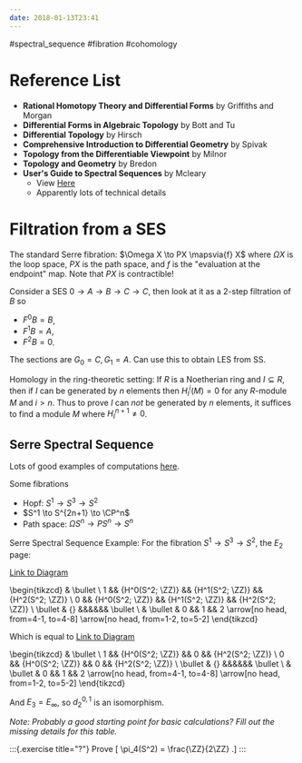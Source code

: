 ```yaml
---
date: 2018-01-13T23:41
---
```


#spectral_sequence #fibration #cohomology

# Reference List

- **Rational Homotopy Theory and Differential Forms** by Griffiths and Morgan
- **Differential Forms in Algebraic Topology** by Bott and Tu
- **Differential Topology** by Hirsch
- **Comprehensive Introduction to Differential Geometry** by Spivak
- **Topology from the Differentiable Viewpoint** by Milnor
- **Topology and Geometry** by Bredon
- **User's Guide to Spectral Sequences** by Mcleary
  - View [Here](http://www.math.hcmuns.edu.vn/~nvdong/DoiDongDieuNhom/McCleary%20J.%20User%20s%20guide%20to%20spectral%20sequences%20(2ed.,%20CUP,%202001)(575s).pdf)
  - Apparently lots of technical details


# Filtration from a SES

The standard Serre fibration: $\Omega X \to PX \mapsvia{f} X$ where $\Omega X$ is the loop space, $PX$ is the path space, and $f$ is the "evaluation at the endpoint" map. Note that $PX$ is contractible!

Consider a SES $0 \to A \to B \to C \to C$, then look at it as a 2-step filtration of $B$ so 

- $F^0B = B$, 
- $F^1B = A$,
- $F^2B = 0$. 

The sections are $G_0 = C, G_1 = A$. Can use this to obtain LES from SS.

Homology in the ring-theoretic setting: If $R$ is a Noetherian ring and $I \subseteq R$, then if $I$ can be generated by $n$ elements then $H_I^i(M) = 0$ for any $R$-module $M$ and $i > n$. Thus to prove $I$ can *not* be generated by $n$ elements, it suffices to find a module $M$ where $H_I^{n+1} \neq 0$.


## Serre Spectral Sequence

Lots of good examples of computations [here](https://en.wikipedia.org/wiki/Serre_spectral_sequence).

Some fibrations

- Hopf: $S^1 \to S^3 \to S^2$
- $S^1 \to S^{2n+1} \to \CP^n$
- Path space: $\Omega S^n \to PS^n \to S^n$

Serre Spectral Sequence Example:
For the fibration $S^1 \to S^3 \to S^2$, the $E_2$ page:

[Link to Diagram](https://q.uiver.app/?q=WzAsMTYsWzIsMSwiSF4wKFNeMjsgXFxaWikiXSxbMiwyLCJIXjAoU14yOyBcXFpaKSJdLFs0LDEsIkheMShTXjI7IFxcWlopIl0sWzQsMiwiSF4xKFNeMjsgXFxaWikiXSxbNiwxLCJIXjIoU14yOyBcXFpaKSJdLFs2LDIsIkheMihTXjI7IFxcWlopIl0sWzEsM10sWzAsMywiXFxidWxsZXQiXSxbNywzLCJcXGJ1bGxldCJdLFsxLDAsIlxcYnVsbGV0Il0sWzEsNCwiXFxidWxsZXQiXSxbMCwyLCIwIl0sWzIsNCwiMCJdLFswLDEsIjEiXSxbNCw0LCIxIl0sWzYsNCwiMiJdLFs3LDgsIiIsMCx7InN0eWxlIjp7ImhlYWQiOnsibmFtZSI6Im5vbmUifX19XSxbOSwxMCwiIiwwLHsic3R5bGUiOnsiaGVhZCI6eyJuYW1lIjoibm9uZSJ9fX1dXQ==)

\begin{tikzcd}
	& \bullet \\
	1 && {H^0(S^2; \ZZ)} && {H^1(S^2; \ZZ)} && {H^2(S^2; \ZZ)} \\
	0 && {H^0(S^2; \ZZ)} && {H^1(S^2; \ZZ)} && {H^2(S^2; \ZZ)} \\
	\bullet & {} &&&&&& \bullet \\
	& \bullet & 0 && 1 && 2
	\arrow[no head, from=4-1, to=4-8]
	\arrow[no head, from=1-2, to=5-2]
\end{tikzcd}

Which is equal to
[Link to Diagram](https://q.uiver.app/?q=WzAsMTYsWzIsMSwiSF4wKFNeMjsgXFxaWikiXSxbMiwyLCJIXjAoU14yOyBcXFpaKSJdLFs0LDEsIjAiXSxbNCwyLCIwIl0sWzYsMSwiSF4yKFNeMjsgXFxaWikiXSxbNiwyLCJIXjIoU14yOyBcXFpaKSJdLFsxLDNdLFswLDMsIlxcYnVsbGV0Il0sWzcsMywiXFxidWxsZXQiXSxbMSwwLCJcXGJ1bGxldCJdLFsxLDQsIlxcYnVsbGV0Il0sWzAsMiwiMCJdLFsyLDQsIjAiXSxbMCwxLCIxIl0sWzQsNCwiMSJdLFs2LDQsIjIiXSxbNyw4LCIiLDAseyJzdHlsZSI6eyJoZWFkIjp7Im5hbWUiOiJub25lIn19fV0sWzksMTAsIiIsMCx7InN0eWxlIjp7ImhlYWQiOnsibmFtZSI6Im5vbmUifX19XV0=)

\begin{tikzcd}
	& \bullet \\
	1 && {H^0(S^2; \ZZ)} && 0 && {H^2(S^2; \ZZ)} \\
	0 && {H^0(S^2; \ZZ)} && 0 && {H^2(S^2; \ZZ)} \\
	\bullet & {} &&&&&& \bullet \\
	& \bullet & 0 && 1 && 2
	\arrow[no head, from=4-1, to=4-8]
	\arrow[no head, from=1-2, to=5-2]
\end{tikzcd}


And $E_3 = E_\infty$, so $d_2^{0,1}$ is an isomorphism.

*Note: Probably a good starting point for basic calculations? Fill out the missing details for this table.*



:::{.exercise title="?"}
Prove
\[
\pi_4(S^2) = \frac{\ZZ}{2\ZZ}
.\]
:::
